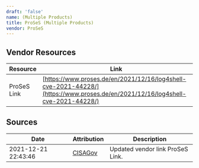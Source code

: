```yaml
---
draft: 'false'
name: (Multiple Products)
title: ProSeS (Multiple Products)
vendor: ProSeS
---
```


## Vendor Resources
| Resource | Link |
| --- | --- |
| ProSeS Link | [https://www.proses.de/en/2021/12/16/log4shell-cve-2021-44228/](https://www.proses.de/en/2021/12/16/log4shell-cve-2021-44228/) |



## Sources
| Date | Attribution | Description |
| --- | --- | --- |
| 2021-12-21 22:43:46 | [CISAGov](https://raw.githubusercontent.com/cisagov/log4j-affected-db/develop/README.md) | Updated vendor link ProSeS Link.  |
